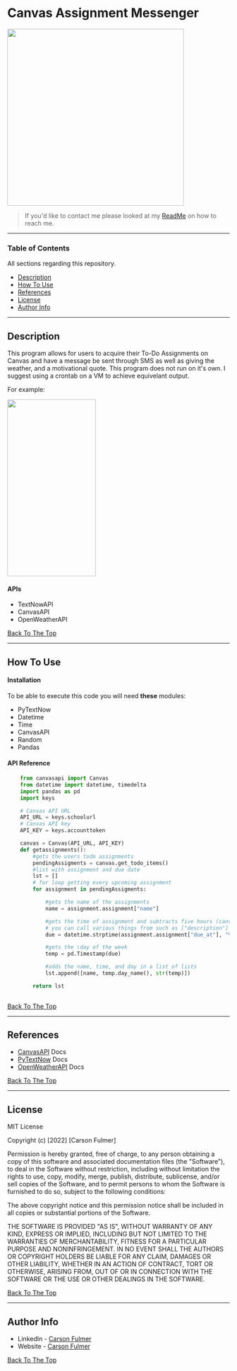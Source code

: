
# Canvas Assignment Messenger

<img src="https://cdn.discordapp.com/attachments/892918300282077204/957085570142732288/Logo-WhiteonColor.png" data-canonical-src="https://cdn.discordapp.com/attachments/892918300282077204/957085570142732288/Logo-WhiteonColor.png" width="400" height="400" />


> If you'd like to contact me please looked at my [ReadMe](https://github.com/carsonful/carsonful) on how to reach me.

---

### Table of Contents
All sections regarding this repository.

- [Description](#description)
- [How To Use](#how-to-use)
- [References](#references)
- [License](#license)
- [Author Info](#author-info)

---

## Description

This program allows for users to acquire their To-Do Assignments on Canvas and 
have a message be sent through SMS as well as giving the weather, and a motivational 
quote. This program does not run on it's own. I suggest using a crontab on a VM to 
achieve equivelant output.

For example:


<img src="https://cdn.discordapp.com/attachments/836080339364478986/957088267629654047/IMG_2480.png" data-canonical-src="https://cdn.discordapp.com/attachments/836080339364478986/957088267629654047/IMG_2480.png" width="200" height="400" />



#### APIs

- TextNowAPI 
- CanvasAPI
- OpenWeatherAPI

[Back To The Top](#canvas-assignment-messenger)

---

## How To Use

#### Installation
To be able to execute this code you will need **these** modules:
* PyTextNow
* Datetime
* Time
* CanvasAPI
* Random
* Pandas


#### API Reference

```py
    from canvasapi import Canvas
    from datetime import datetime, timedelta
    import pandas as pd
    import keys

    # Canvas API URL
    API_URL = keys.schoolurl
    # Canvas API key
    API_KEY = keys.accounttoken

    canvas = Canvas(API_URL, API_KEY)
    def getassignments():
        #gets the users todo assignments
        pendingAssigments = canvas.get_todo_items()
        #list with assignment and due date 
        lst = []
        # for loop getting every upcoming assignment
        for assignment in pendingAssigments:

            #gets the name of the assignments
            name = assignment.assignment["name"]

            #gets the time of assignment and subtracts five hours (canvas defaults to GMT I'm EST) - Also assignment is an object 
            # you can call various things from such as ["description"] and etc.
            due = datetime.strptime(assignment.assignment["due_at"], "%Y-%m-%dT%H:%M:%SZ") - timedelta(hours=5)

            #gets the \day of the week
            temp = pd.Timestamp(due)

            #adds the name, time, and day in a list of lists
            lst.append([name, temp.day_name(), str(temp)])

        return lst 
        
```
[Back To The Top](#canvas-assignment-messenger)

---

## References
- [CanvasAPI](https://github.com/ucfopen/canvasapi) Docs
- [PyTextNow](https://github.com/leogomezz4t/PyTextNow_API) Docs
- [OpenWeatherAPI](https://openweathermap.org/guide) Docs


[Back To The Top](#canvas-assignment-messenger)

---

## License

MIT License

Copyright (c) [2022] [Carson Fulmer]

Permission is hereby granted, free of charge, to any person obtaining a copy
of this software and associated documentation files (the "Software"), to deal
in the Software without restriction, including without limitation the rights
to use, copy, modify, merge, publish, distribute, sublicense, and/or sell
copies of the Software, and to permit persons to whom the Software is
furnished to do so, subject to the following conditions:

The above copyright notice and this permission notice shall be included in all
copies or substantial portions of the Software.

THE SOFTWARE IS PROVIDED "AS IS", WITHOUT WARRANTY OF ANY KIND, EXPRESS OR
IMPLIED, INCLUDING BUT NOT LIMITED TO THE WARRANTIES OF MERCHANTABILITY,
FITNESS FOR A PARTICULAR PURPOSE AND NONINFRINGEMENT. IN NO EVENT SHALL THE
AUTHORS OR COPYRIGHT HOLDERS BE LIABLE FOR ANY CLAIM, DAMAGES OR OTHER
LIABILITY, WHETHER IN AN ACTION OF CONTRACT, TORT OR OTHERWISE, ARISING FROM,
OUT OF OR IN CONNECTION WITH THE SOFTWARE OR THE USE OR OTHER DEALINGS IN THE
SOFTWARE.

[Back To The Top](#canvas-assignment-messenger)

---

## Author Info

- LinkedIn - [Carson Fulmer](https://www.linkedin.com/in/carsonfulmer/)
- Website - [Carson Fulmer](http://carsonfulmer.com)

[Back To The Top](#canvas-assignment-messenger)



